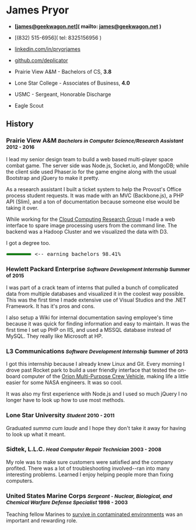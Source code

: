 <!-- Resume in markdown best viewed with fixed width font or parsed to html. -->

James Pryor
===========
- **[james@geekwagon.net](         mailto: james@geekwagon.net       )**
- [(832) 515-6956](                tel: 8325156956                   )
- [linkedin.com/in/pryorjames](    http://linkedin.com/in/pryorjames )
- [github.com/deplicator](         http://github.com/deplicator      )


- Prairie View A&M - Bachelors of CS, **3.8**
- Lone Star College - Associates of Business, **4.0**
- USMC - Sergeant, Honorable Discharge
- Eagle Scout


History
-------
### Prairie View A&M <small>_Bachelors in Computer Science/Research Assistant_ **2012 - 2016**</small>

I lead my senior design team to build a web based multi-player space combat game. The server side
was Node.js, Socket.io, and MongoDB; while the client side used Phaser.io for the game engine along
with the usual Bootstrap and jQuery to make it pretty.

As a research assistant I built a ticket system to help the Provost's Office process student
requests. It was made with an MVC (Backbone.js), a PHP API (Slim), and a ton of documentation
because someone else would be taking it over.

While working for the [Cloud Computing Research Group][1] I made a web interface to spare image
processing users from the command line. The backend was a Hadoop Cluster and we visualized the data
with D3.

I got a degree too.

<pre><meter value="0.9841"></meter> <-- earning bachelors 98.41%</pre>

### Hewlett Packard Enterprise <small>_Software Development Internship_ **Summer of 2015**</small>

I was part of a crack team of interns that pulled a bunch of complicated data from multiple
databases and visualized it in the coolest way possible. This was the first time I made extensive
use of Visual Studios and the .NET Framework. It has it's pros and cons.

I also setup a Wiki for internal documentation saving employee's time because it was quick for
finding information and easy to maintain. It was the first time I set up PHP on IIS, and used a
MSSQL database instead of MySQL. They really like Microsoft at HP.

### L3 Communications <small>_Software Development Internship_ **Summer of 2013**</small>

I got this internship because I already knew Linux and Git. Every morning I drove past Rocket park
to build a user friendly interface that tested the on-board computer of the [Orion Multi-Purpose
Crew Vehicle][2], making life a little easier for some NASA engineers. It was so cool.

It was also my first experience with Node.js and I used so much jQuery I no longer have to look up
how to use most methods.

### Lone Star University <small>_Student_ **2010 - 2011**</small>

Graduated _summa cum laude_ and I hope they don't take it away for having to look up what it meant.

### Sidtek, L.L.C. <small>_Head Computer Repair Technician_ **2003 - 2008**</small>

My role was to make sure customers were satisfied and the company profited. There was a lot of
troubleshooting involved--ran into many interesting problems. Learned I enjoy helping people more
than fixing computers.

### United States Marine Corps <small>_Sergeant - Nuclear, Biological, and Chemical Warfare Defense Specialist_ **1998 - 2003**</small>

Teaching fellow Marines to [survive in contaminated environments][3] was an important and rewarding
role.


[1]: http://www.pvamu.edu/include/Computer_Science/cloudgroup.pdf
[2]: http://en.wikipedia.org/wiki/Orion_(spacecraft)
[3]: https://www.cool.navy.mil/usmc/enlisted/5711.htm "The job title has changed from NBC to CBRN sometime after 2003."
